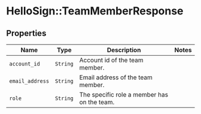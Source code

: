 # HelloSign::TeamMemberResponse



## Properties

| Name | Type | Description | Notes |
| ---- | ---- | ----------- | ----- |
| `account_id` | ```String``` |  Account id of the team member.  |  |
| `email_address` | ```String``` |  Email address of the team member.  |  |
| `role` | ```String``` |  The specific role a member has on the team.  |  |

